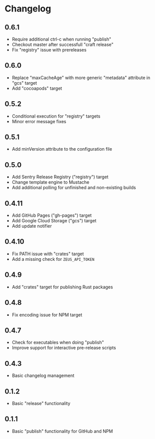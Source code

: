 # Changelog

## 0.6.1

* Require additional ctrl-c when running "publish"
* Checkout master after successfull "craft release"
* Fix "registry" issue with prereleases

## 0.6.0

* Replace "maxCacheAge" with more generic "metadata" attribute in "gcs" target
* Add "cocoapods" target

## 0.5.2

* Conditional execution for "registry" targets
* Minor error message fixes

## 0.5.1

* Add minVersion attribute to the configuration file

## 0.5.0

* Add Sentry Release Registry ("registry") target
* Change template engine to Mustache
* Add additional polling for unfinished and non-existing builds

## 0.4.11

* Add GitHub Pages ("gh-pages") target
* Add Google Cloud Storage ("gcs") target
* Add update notifier

## 0.4.10

* Fix PATH issue with "crates" target
* Add a missing check for `ZEUS_API_TOKEN`

## 0.4.9

* Add "crates" target for publishing Rust packages

## 0.4.8

* Fix encoding issue for NPM target

## 0.4.7

* Check for executables when doing "publish"
* Improve support for interactive pre-release scripts

## 0.4.3

* Basic changelog management

## 0.1.2

* Basic "release" functionality

## 0.1.1

* Basic "publish" functionality for GitHub and NPM
